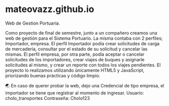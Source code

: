 # mateovazz.github.io
Web de Gestion Portuaria.

Como proyecto de final de semestre, junto a un compañero creamos una web de gestión para el Sistema Portuario. 
La misma contaba con 2 perfiles; Importador, empresa.
El perfil Importador podía crear solicitudes de carga de mercadería, consultar por el estado de su solicitud y cancelar las mismas.
El perfil empresa, por otra parte, podía aceptar o cancelar solicitudes de los importadores, crear viajes de buques y asignarle solicitudes al mismo, y crear un reporte con todos los viajes pendientes.
El proyecto lo realizamos utilizando únicamente HTML5 y JavaScript, priorizando buenas prácticas y código limpio.

🌏 En caso de querer probar la web, dejo una Credencial de tipo empresa, el importador se tiene que registrar al momento de ingresar.
Usuario: cholo_transportes
Contraseña: Cholo123
